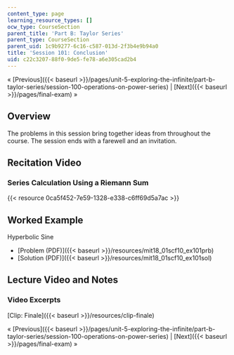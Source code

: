 ```yaml
---
content_type: page
learning_resource_types: []
ocw_type: CourseSection
parent_title: 'Part B: Taylor Series'
parent_type: CourseSection
parent_uid: 1c9b9277-6c16-c587-013d-2f3b4e9b94a0
title: 'Session 101: Conclusion'
uid: c22c3207-88f0-9de5-fe78-a6e305cad2b4
---
```


« [Previous]({{< baseurl >}}/pages/unit-5-exploring-the-infinite/part-b-taylor-series/session-100-operations-on-power-series) | [Next]({{< baseurl >}}/pages/final-exam) »

Overview
--------

The problems in this session bring together ideas from throughout the course. The session ends with a farewell and an invitation.

Recitation Video
----------------

### Series Calculation Using a Riemann Sum

{{< resource 0ca5f452-7e59-1328-e338-c6ff69d5a7ac >}}

Worked Example
--------------

Hyperbolic Sine

*   [Problem (PDF)]({{< baseurl >}}/resources/mit18_01scf10_ex101prb)
*   [Solution (PDF)]({{< baseurl >}}/resources/mit18_01scf10_ex101sol)

Lecture Video and Notes
-----------------------

### Video Excerpts

[Clip: Finale]({{< baseurl >}}/resources/clip-finale)

« [Previous]({{< baseurl >}}/pages/unit-5-exploring-the-infinite/part-b-taylor-series/session-100-operations-on-power-series) | [Next]({{< baseurl >}}/pages/final-exam) »